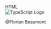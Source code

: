<div relative w-full h-full>
    <div
        text-5xl absolute top-8 left-8 fw-bold text-primary
        v-motion
        :initial="{ x: -80, opacity: 0}"
        :enter="{ x: 0, opacity: 1, transition: { delay: 0, duration: 1000 } }"
    >
        HTML 
    </div>
    <div w-full h-full flex="~ justify-center items-center">
        <img class="animate-foolishOut" v-motion :initial="{ y: 80, opacity: 0}" :enter="{ y: 0, opacity: 1, transition: { delay: 0, duration: 1000 } }" src="/html.svg" alt="TypeScript Logo" w-40 h-40 />
    </div>
    <div class="animate-twisterInDown" absolute bottom-8 right-8 text="10px" flex="~ items-center justify-start"
        v-motion
        :initial="{ x: 80, opacity: 0}"
        :enter="{ x: 0, opacity: 1, transition: { delay: 0, duration: 1000 } }"
    >
        <p>@Florian Beaumont</p>
        <a 
            href="https://github.com/BFlorian91"
            target="_blank"
            alt="GitHub" 
            title="Open in GitHub" 
            class="text-sm slidev-icon-btn opacity-50 !border-none !hover:text-white"
        >
            <carbon-logo-github />
        </a>
    </div>
</div>